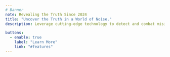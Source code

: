 ```yaml
---
# Banner
note: Revealing the Truth Since 2024
title: "Uncover the Truth in a World of Noise."
description: Leverage cutting-edge technology to detect and combat misinformation, delivering actionable insights to empower your decisions.

buttons:
  - enable: true
    label: "Learn More"
    link: "#features"
---
```

